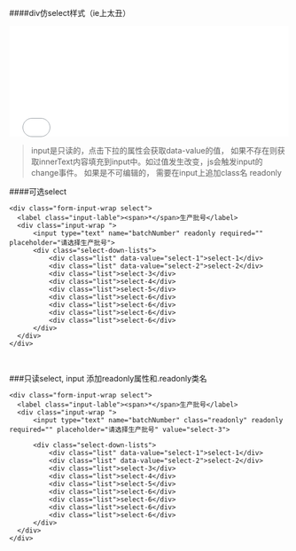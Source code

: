 ####div仿select样式（ie上太丑）
<iframe width="100%" height="200" src="//jsrun.net/YJqKp/embedded/all/light/" allowfullscreen="allowfullscreen" frameborder="0"></iframe>

>input是只读的，点击下拉的属性会获取data-value的值， 如果不存在则获取innerText内容填充到input中。如过值发生改变，js会触发input的change事件。 如果是不可编辑的， 需要在input上追加class名 readonly


####可选select
```
<div class="form-input-wrap select">
  <label class="input-lable"><span>*</span>生产批号</label>
  <div class="input-wrap "> 
      <input type="text" name="batchNumber" readonly required="" placeholder="请选择生产批号">
      <div class="select-down-lists">
          <div class="list" data-value="select-1">select-1</div>
          <div class="list" data-value="select-2">select-2</div>
          <div class="list">select-3</div>
          <div class="list">select-4</div>
          <div class="list">select-5</div>
          <div class="list">select-6</div>
          <div class="list">select-6</div>
          <div class="list">select-6</div>
          <div class="list">select-6</div>
      </div>
  </div>
</div>
```
<br/>

###只读select, input 添加readonly属性和.readonly类名
```
<div class="form-input-wrap select">
  <label class="input-lable"><span>*</span>生产批号</label>
  <div class="input-wrap "> 
      <input type="text" name="batchNumber" class="readonly" readonly required="" placeholder="请选择生产批号" value="select-3">

      <div class="select-down-lists">
          <div class="list" data-value="select-1">select-1</div>
          <div class="list" data-value="select-2">select-2</div>
          <div class="list">select-3</div>
          <div class="list">select-4</div>
          <div class="list">select-5</div>
          <div class="list">select-6</div>
          <div class="list">select-6</div>
          <div class="list">select-6</div>
          <div class="list">select-6</div>
      </div>
  </div>
</div>
```


